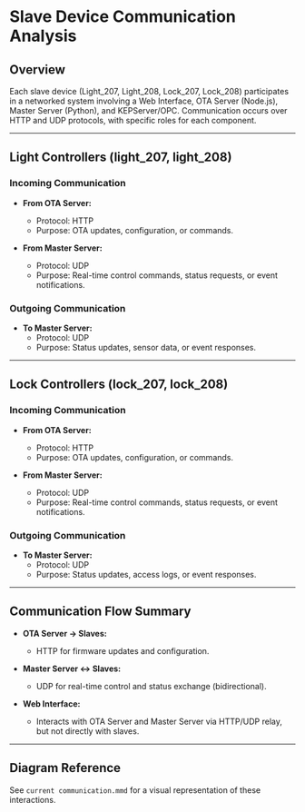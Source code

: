 # Slave Device Communication Analysis

## Overview

Each slave device (Light_207, Light_208, Lock_207, Lock_208) participates in a networked system involving a Web Interface, OTA Server (Node.js), Master Server (Python), and KEPServer/OPC. Communication occurs over HTTP and UDP protocols, with specific roles for each component.

---

## Light Controllers (light_207, light_208)

### Incoming Communication

- **From OTA Server:**  
  - Protocol: HTTP  
  - Purpose: OTA updates, configuration, or commands.

- **From Master Server:**  
  - Protocol: UDP  
  - Purpose: Real-time control commands, status requests, or event notifications.

### Outgoing Communication

- **To Master Server:**  
  - Protocol: UDP  
  - Purpose: Status updates, sensor data, or event responses.

---

## Lock Controllers (lock_207, lock_208)

### Incoming Communication

- **From OTA Server:**  
  - Protocol: HTTP  
  - Purpose: OTA updates, configuration, or commands.

- **From Master Server:**  
  - Protocol: UDP  
  - Purpose: Real-time control commands, status requests, or event notifications.

### Outgoing Communication

- **To Master Server:**  
  - Protocol: UDP  
  - Purpose: Status updates, access logs, or event responses.

---

## Communication Flow Summary

- **OTA Server → Slaves:**  
  - HTTP for firmware updates and configuration.

- **Master Server ↔ Slaves:**  
  - UDP for real-time control and status exchange (bidirectional).

- **Web Interface:**  
  - Interacts with OTA Server and Master Server via HTTP/UDP relay, but not directly with slaves.

---

## Diagram Reference

See `current communication.mmd` for a visual representation of these interactions.
